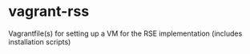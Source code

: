 # vagrant-rss
Vagrantfile(s) for setting up a VM for the RSE implementation (includes installation scripts)
